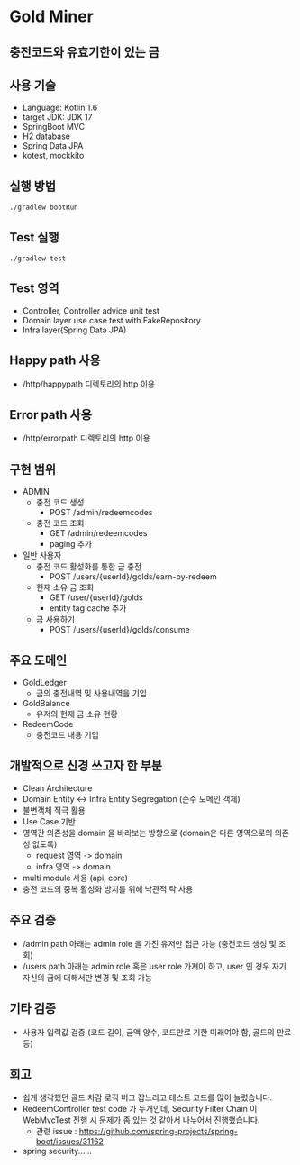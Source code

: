 # Gold Miner

## 충전코드와 유효기한이 있는 금

## 사용 기술

* Language: Kotlin 1.6
* target JDK: JDK 17
* SpringBoot MVC
* H2 database
* Spring Data JPA
* kotest, mockkito

## 실행 방법

```
./gradlew bootRun
```

## Test 실행

```
./gradlew test
```

## Test 영역

* Controller, Controller advice unit test
* Domain layer use case test with FakeRepository
* Infra layer(Spring Data JPA)

## Happy path 사용

* /http/happypath 디렉토리의 http 이용

## Error path 사용

* /http/errorpath 디렉토리의 http 이용

## 구현 범위

* ADMIN
    * 충전 코드 생성
        * POST /admin/redeemcodes
    * 충전 코드 조회
        * GET /admin/redeemcodes
        * paging 추가
* 일반 사용자
    * 충전 코드 활성화를 통한 금 충전
        * POST /users/{userId}/golds/earn-by-redeem
    * 현재 소유 금 조회
        * GET /user/{userId}/golds
        * entity tag cache 추가
    * 금 사용하기
        * POST /users/{userId}/golds/consume

## 주요 도메인

* GoldLedger
    * 금의 충전내역 및 사용내역을 기입
* GoldBalance
    * 유저의 현재 금 소유 현황
* RedeemCode
    * 충전코드 내용 기입

## 개발적으로 신경 쓰고자 한 부분

* Clean Architecture
* Domain Entity <-> Infra Entity Segregation (순수 도메인 객체)
* 불변객체 적극 활용
* Use Case 기반
* 영역간 의존성을 domain 을 바라보는 방향으로 (domain은 다른 영역으로의 의존성 없도록)
    * request 영역 -> domain
    * infra 영역 -> domain
* multi module 사용 (api, core)
* 충전 코드의 중복 활성화 방지를 위해 낙관적 락 사용

## 주요 검증

* /admin path 아래는 admin role 을 가진 유저만 접근 가능 (충전코드 생성 및 조회)
* /users path 아래는 admin role 혹은 user role 가져야 하고, user 인 경우 자기 자신의 금에 대해서만 변경 및 조회 가능

## 기타 검증

* 사용자 입력값 검증 (코드 길이, 금액 양수, 코드만료 기한 미래여야 함, 골드의 만료등)

## 회고

* 쉽게 생각했던 골드 차감 로직 버그 잡느라고 테스트 코드를 많이 늘렸습니다.
* RedeemController test code 가 두개인데, Security Filter Chain 이 WebMvcTest 진행 시 문제가 좀 있는 것 같아서 나누어서 진행했습니다.
    * 관련 issue : https://github.com/spring-projects/spring-boot/issues/31162
* spring security......
